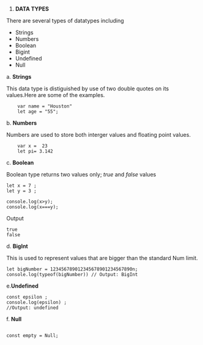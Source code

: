 1. __DATA TYPES__
   

There are several types of datatypes including 


- Strings 
- Numbers
- Boolean
- Bigint
- Undefined
- Null

a. __Strings__


This data type is distiguished by use of two double quotes on its values.Here are some of the examples.

```
    var name = "Houston"
    let age = "55";
 ```


 b. __Numbers__


 Numbers are used to store both interger values and floating point values.



```
    var x =  23
    let pi= 3.142

 ```
    

c. __Boolean__


Boolean type returns two values only; *true* and *false* values


```
let x = 7 ;
let y = 3 ;

console.log(x>y);
console.log(x===y);

```


Output
```
true
false
```
d. __BigInt__


This is used to represent values that are bigger than the standard Num limit.

```
let bigNumber = 123456789012345678901234567890n;
console.log(typeof(bigNumber)) // Output: BigInt

```


e.__Undefined__


```
const epsilon ;
console.log(epsilon) ;
//Output: undefined
```


f. __Null__
```

const empty = Null;
```